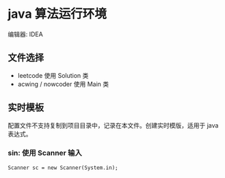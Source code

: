 # java 算法运行环境

编辑器: IDEA

## 文件选择

- leetcode 使用 Solution 类
- acwing / nowcoder 使用 Main 类

## 实时模板

配置文件不支持复制到项目目录中，记录在本文件。创建实时模版，适用于 java 表达式。

### sin: 使用 Scanner 输入

```
Scanner sc = new Scanner(System.in);
```